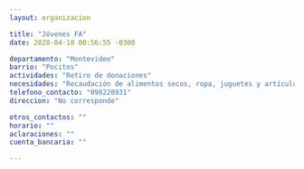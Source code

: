 ```yaml
---
layout: organizacion

title: "Jóvenes FA"
date: 2020-04-10 00:56:55 -0300

departamento: "Montevideo"
barrio: "Pocitos"
actividades: "Retiro de donaciones"
necesidades: "Recaudación de alimentos secos, ropa, juguetes y artículos de primera necesidad"
telefono_contacto: "098220931"
direccion: "No corresponde"

otros_contactos: ""
horario: ""
aclaraciones: ""
cuenta_bancaria: ""

---
```

